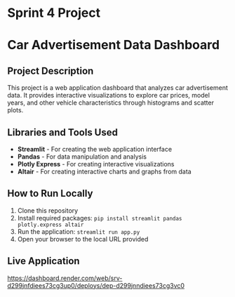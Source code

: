 # Sprint 4 Project
# Car Advertisement Data Dashboard

## Project Description
This project is a web application dashboard that analyzes car advertisement data. It provides interactive visualizations to explore car prices, model years, and other vehicle characteristics through histograms and scatter plots.

## Libraries and Tools Used
- **Streamlit** - For creating the web application interface
- **Pandas** - For data manipulation and analysis  
- **Plotly Express** - For creating interactive visualizations
- **Altair** - For creating interactive charts and graphs from data

## How to Run Locally
1. Clone this repository
2. Install required packages: `pip install streamlit pandas plotly.express altair`
3. Run the application: `streamlit run app.py`
4. Open your browser to the local URL provided

## Live Application
https://dashboard.render.com/web/srv-d299jnfdiees73cg3up0/deploys/dep-d299jnndiees73cg3vc0
